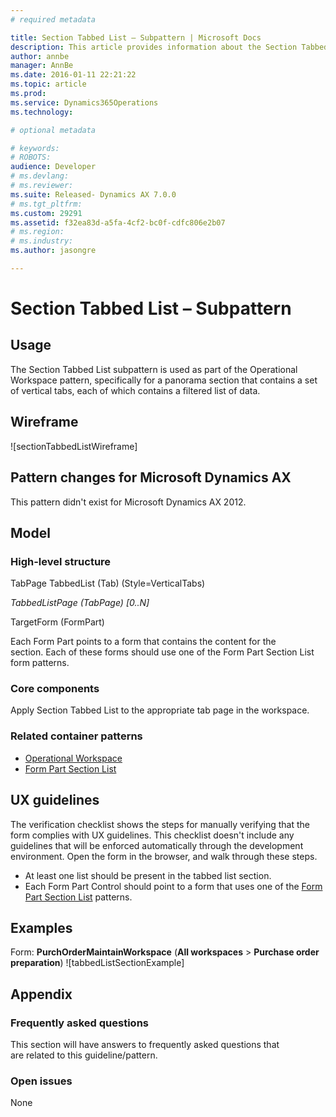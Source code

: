 ```yaml
---
# required metadata

title: Section Tabbed List – Subpattern | Microsoft Docs
description: This article provides information about the Section Tabbed List subpattern. This subpattern is used as part of the Operational Workspace pattern, specifically for a panorama section that contains a set of vertical tabs, each of which contains a filtered list of data.
author: annbe
manager: AnnBe
ms.date: 2016-01-11 22:21:22
ms.topic: article
ms.prod: 
ms.service: Dynamics365Operations
ms.technology: 

# optional metadata

# keywords: 
# ROBOTS: 
audience: Developer
# ms.devlang: 
# ms.reviewer: 
ms.suite: Released- Dynamics AX 7.0.0
# ms.tgt_pltfrm: 
ms.custom: 29291
ms.assetid: f32ea83d-a5fa-4cf2-bc0f-cdfc806e2b07
# ms.region: 
# ms.industry: 
ms.author: jasongre

---
```


# Section Tabbed List – Subpattern

Usage
-----

The Section Tabbed List subpattern is used as part of the Operational Workspace pattern, specifically for a panorama section that contains a set of vertical tabs, each of which contains a filtered list of data.

## Wireframe
![sectionTabbedListWireframe]

## Pattern changes for Microsoft Dynamics AX
This pattern didn't exist for Microsoft Dynamics AX 2012.

## Model
### High-level structure

TabPage TabbedList (Tab) (Style=VerticalTabs)

*TabbedListPage (TabPage) \[0..N\]*

TargetForm (FormPart)

Each Form Part points to a form that contains the content for the section. Each of these forms should use one of the Form Part Section List form patterns.

### Core components

Apply Section Tabbed List to the appropriate tab page in the workspace.

### Related container patterns

-   [Operational Workspace](http://ax.help.dynamics.com/en/wiki/workspace-form-pattern/)
-   [Form Part Section List](http://ax.help.dynamics.com/en/wiki/section-list-form-pattern/)

## UX guidelines
The verification checklist shows the steps for manually verifying that the form complies with UX guidelines. This checklist doesn't include any guidelines that will be enforced automatically through the development environment. Open the form in the browser, and walk through these steps.

-   At least one list should be present in the tabbed list section.
-   Each Form Part Control should point to a form that uses one of the [Form Part Section List](http://ax.help.dynamics.com/en/wiki/section-list-form-pattern/) patterns.

## Examples
Form: **PurchOrderMaintainWorkspace** (**All workspaces** &gt; **Purchase order preparation**) ![tabbedListSectionExample]

## Appendix
### Frequently asked questions

This section will have answers to frequently asked questions that are related to this guideline/pattern.

### Open issues

None

